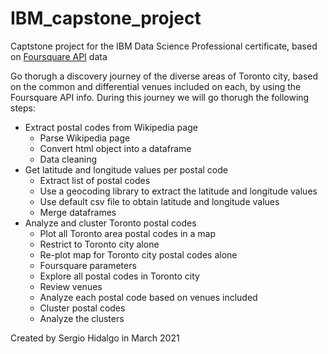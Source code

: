 # IBM_capstone_project
Captstone project for the IBM Data Science Professional certificate, based on <a href='https://developer.foursquare.com/'>Foursquare API</a> data

Go thorugh a discovery journey of the diverse areas of Toronto city, based on the common and differential venues included on each, by using the Foursquare API info.
During this journey we will go thorugh the following steps:

* Extract postal codes from Wikipedia page
  - Parse Wikipedia page
  - Convert html object into a dataframe
  - Data cleaning
* Get latitude and longitude values per postal code
  - Extract list of postal codes
  - Use a geocoding library to extract the latitude and longitude values
  - Use default csv file to obtain latitude and longitude values
  - Merge dataframes
* Analyze and cluster Toronto postal codes
  - Plot all Toronto area postal codes in a map
  - Restrict to Toronto city alone
  - Re-plot map for Toronto city postal codes alone
  - Foursquare parameters
  - Explore all postal codes in Toronto city
  - Review venues
  - Analyze each postal code based on venues included
  - Cluster postal codes
  - Analyze the clusters

Created by Sergio Hidalgo in March 2021
